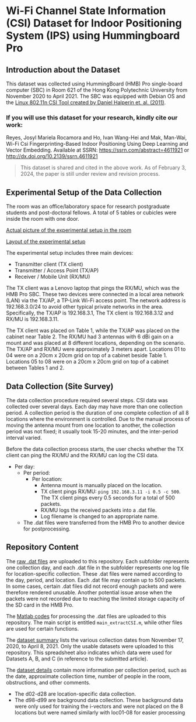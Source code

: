 # Wi-Fi Channel State Information (CSI) Dataset for Indoor Positioning System (IPS) using Hummingboard Pro

## Introduction about the Dataset
This dataset was collected using HummingBoard (HMB) Pro single-board computer (SBC) in Room 621 of the Hong Kong Polytechnic University from November 2020 to April 2021. The SBC was equipped with Debian OS and the [Linux 802.11n CSI Tool created by Daniel Halperin et. al. (2011)](https://dhalperi.github.io/linux-80211n-csitool/).

### If you will use this dataset for your research, kindly cite our work:
Reyes, Josyl Mariela Rocamora and Ho, Ivan Wang-Hei and Mak, Man-Wai, Wi-Fi Csi Fingerprinting-Based Indoor Positioning Using Deep Learning and Vector Embedding. Available at SSRN: https://ssrn.com/abstract=4611921 or http://dx.doi.org/10.2139/ssrn.4611921
> This dataset is shared and cited in the above work. 
> As of February 3, 2024, the paper is still under review and revision process.

## Experimental Setup of the Data Collection
The room was an office/laboratory space for research postgraduate students and post-doctoral fellows. A total of 5 tables or cubicles were inside the room with one door. 

[Actual picture of the experimental setup in the room](Others/setup1.pdf)

[Layout of the experimental setup](Others/setup2.png)

The experimental setup includes three main devices:
- Transmitter client (TX client)
- Transmitter / Access Point (TX/AP)
- Receiver / Mobile Unit (RX/MU)

The TX client was a Lenovo laptop that pings the RX/MU, which was the HMB Pro SBC. These two devices were connected in a local area network (LAN) via the TX/AP, a TP-Link Wi-Fi access point. The network address is 192.168.3.0/24 to avoid other typical private networks in the area. Specifically, the TX/AP is 192.168.3.1, The TX client is 192.168.3.12 and RX/MU is 192.168.3.11.


The TX client was placed on Table 1, while the TX/AP was placed on the cabinet near Table 2. The RX/MU had 3 antennas with 6 dBi gain on a mount and was placed at 8 different locations, depending on the scenario. The TX/AP and RX/MU were approximately 3 meters apart. Locations 01 to 04 were on a 20cm x 20cm grid on top of a cabinet beside Table 1. Locations 05 to 08 were on a 20cm x 20cm grid on top of a cabinet between Tables 1 and 2.


## Data Collection (Site Survey)
The data collection procedure required several steps. CSI data was collected over several days. Each day may have more than one collection period. A collection period is the duration of one complete collection of all 8 locations where the environment is controlled. Due to the manual process of moving the antenna mount from one location to another, the collection period was not fixed; it usually took 15-20 minutes, and the inter-period interval varied. 


Before the data collection process starts, the user checks whether the TX client can ping the RX/MU and the RX/MU can log the CSI data. 

- Per day: 
  - Per period: 
    - Per location:
      -  Antenna mount is manually placed on the location.
      -  TX client pings RX/MU: `ping 192.168.3.11 -i 0.5 -c 500`. The TX client pings every 0.5 seconds for a total of 500 packets.
      -  RX/MU logs the received packets into a .dat file. 
      -  Log filename is changed to an appropriate name.
  -  The .dat files were transferred from the HMB Pro to another device for postprocessing. 

## Repository Content
The [raw .dat files](01_rawdata/) are uploaded to this repository. Each subfolder represents one collection day, and each .dat file in the subfolder represents one log file for location-specific collection. These .dat files were named according to the day, period, and location. Each .dat file may contain up to 500 packets. In some cases, certain .dat files did not record enough packets and were therefore rendered unusable. Another potential issue arose when the packets were not recorded due to reaching the limited storage capacity of the SD card in the HMB Pro.


The [Matlab codes](00_code/) for processing the .dat files are uploaded to this repository. The main script is entitled `main_extractCSI.m`, while other files are used for certain functions.


The [dataset summary](Others/datasetSummary.csv) lists the various collection dates from November 17, 2020, to April 8, 2021. Only the usable datasets were uploaded to this repository. This spreadsheet also indicates which data were used for Datasets A, B, and C (in reference to the submitted article). 


The [dataset details](Others/datasetDetails_perCollectionPeriod.csv) contain more information per collection period, such as the date, approximate collection time, number of people in the room, obstructions, and other comments. 
- The d02-d28 are location-specific data collection.
- The d98-d99 are background data collection. These background data were only used for training the i-vectors and were not placed on the 8 locations but were named similarly with loc01-08 for easier processing 




